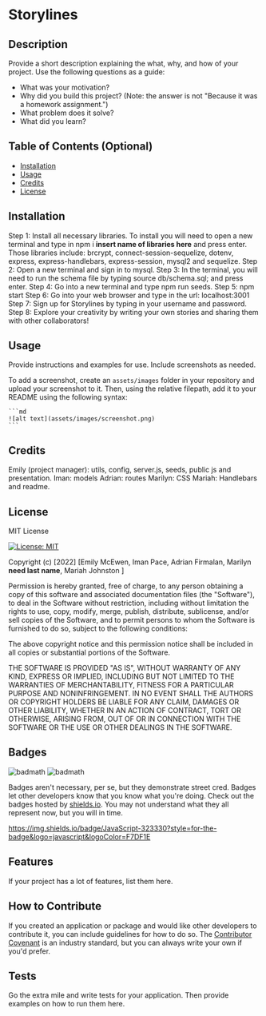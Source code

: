 # Storylines

## Description

Provide a short description explaining the what, why, and how of your project. Use the following questions as a guide:

- What was your motivation?
- Why did you build this project? (Note: the answer is not "Because it was a homework assignment.")
- What problem does it solve?
- What did you learn?

## Table of Contents (Optional)

- [Installation](#installation)
- [Usage](#usage)
- [Credits](#credits)
- [License](#license)

## Installation
Step 1: Install all necessary libraries. 
    To install you will need to open a new terminal and type in npm i **insert name of libraries here** and press enter. Those libraries include: brcrypt, connect-session-sequelize, dotenv, express, express-handlebars, express-session, mysql2 and sequelize.
Step 2: Open a new terminal and sign in to mysql.
Step 3: In the terminal, you will need to run the schema file by typing source db/schema.sql; and press enter.
Step 4: Go into a new terminal and type npm run seeds.
Step 5: npm start
Step 6: Go into your web browser and type in the url: localhost:3001
Step 7: Sign up for Storylines by typing in your username and password.
Step 8: Explore your creativity by writing your own stories and sharing them with other collaborators!

## Usage

Provide instructions and examples for use. Include screenshots as needed.

To add a screenshot, create an `assets/images` folder in your repository and upload your screenshot to it. Then, using the relative filepath, add it to your README using the following syntax:

    ```md
    ![alt text](assets/images/screenshot.png)
    ```

## Credits

Emily (project manager): utils, config, server.js, seeds, public js and presentation.
Iman: models
Adrian: routes
Marilyn: CSS
Mariah: Handlebars and readme.


## License
MIT License

[![License: MIT](https://img.shields.io/badge/License-MIT-yellow.svg)](https://opensource.org/licenses/MIT)

Copyright (c) [2022] [Emily McEwen, Iman Pace, Adrian Firmalan, Marilyn **need last name**, Mariah Johnston ]

Permission is hereby granted, free of charge, to any person obtaining a copy
of this software and associated documentation files (the "Software"), to deal
in the Software without restriction, including without limitation the rights
to use, copy, modify, merge, publish, distribute, sublicense, and/or sell
copies of the Software, and to permit persons to whom the Software is
furnished to do so, subject to the following conditions:

The above copyright notice and this permission notice shall be included in all
copies or substantial portions of the Software.

THE SOFTWARE IS PROVIDED "AS IS", WITHOUT WARRANTY OF ANY KIND, EXPRESS OR
IMPLIED, INCLUDING BUT NOT LIMITED TO THE WARRANTIES OF MERCHANTABILITY,
FITNESS FOR A PARTICULAR PURPOSE AND NONINFRINGEMENT. IN NO EVENT SHALL THE
AUTHORS OR COPYRIGHT HOLDERS BE LIABLE FOR ANY CLAIM, DAMAGES OR OTHER
LIABILITY, WHETHER IN AN ACTION OF CONTRACT, TORT OR OTHERWISE, ARISING FROM,
OUT OF OR IN CONNECTION WITH THE SOFTWARE OR THE USE OR OTHER DEALINGS IN THE
SOFTWARE.

## Badges

![badmath](https://img.shields.io/static/v1?label=JavaScript&message=63%&color=blue)
![badmath](https://img.shields.io/static/v1?label=CSS&message=<MESSAGE>&color=ff69b4)

Badges aren't necessary, per se, but they demonstrate street cred. Badges let other developers know that you know what you're doing. Check out the badges hosted by [shields.io](https://shields.io/). You may not understand what they all represent now, but you will in time.

https://img.shields.io/badge/JavaScript-323330?style=for-the-badge&logo=javascript&logoColor=F7DF1E

## Features

If your project has a lot of features, list them here.

## How to Contribute

If you created an application or package and would like other developers to contribute it, you can include guidelines for how to do so. The [Contributor Covenant](https://www.contributor-covenant.org/) is an industry standard, but you can always write your own if you'd prefer.

## Tests

Go the extra mile and write tests for your application. Then provide examples on how to run them here.